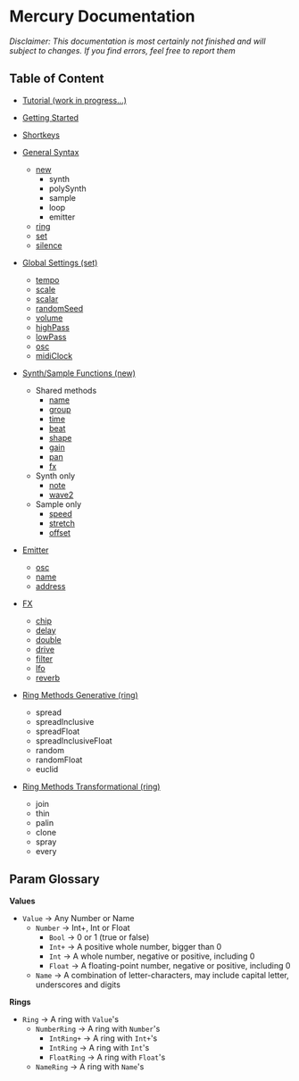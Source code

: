 # Mercury Documentation

*Disclaimer: This documentation is most certainly not finished and will subject to changes. If you find errors, feel free to report them*

## Table of Content

- [Tutorial (work in progress...)](./tutorial.md)

- [Getting Started](./getting-started.md)

- [Shortkeys](./06-shortkeys.md)

- [General Syntax](./00-general.md)
	- [new](./00-general.md#new)
		- synth
		- polySynth
		- sample
		- loop
		- emitter
	- [ring](./00-general.md#ring)
	- [set](./00-general.md#set)
	- [silence](./00-general.md#silence)

- [Global Settings (set)](./01-global.md)
	- [tempo](./01-global.md#tempo)
	- [scale](./01-global.md#scale)
	- [scalar](./01-global.md#scalar)
	- [randomSeed](./01-global.md#randomseed)
	- [volume](./01-global.md#volume)
	- [highPass](./01-global.md#highpass) 
	- [lowPass](./01-global.md#lowpass)
	- [osc](./01-global.md#osc)
	- [midiClock](./01-global.md#midiclock)

- [Synth/Sample Functions (new)](./02-instrument.md)
	- Shared methods
		- [name](./02-instrument.md#name)
		- [group](./02-instrument.md#group)
		- [time](./02-instrument.md#time)
		- [beat](./02-instrument.md#beat)
		- [shape](./02-instrument.md#shape)
		- [gain](./02-instrument.md#gain)
		- [pan](./02-instrument.md#pan)
		- [fx](./02-instrument.md#fx)
	- Synth only
		- [note](./02-instrument.md#note)
		- [wave2](./02-instrument.md#wave2)
	- Sample only
		- [speed](./02-instrument.md#speed)
		- [stretch](./02-instrument.md#stretch)
		- [offset](./02-instrument.md#offset)

- [Emitter](./03-emitter.md)
	- [osc](./03-emitter.md#osc)
	- [name](./03-emitter.md#name)
	- [address](./03-emitter.md#address)

- [FX](./04-fx.md)
	- [chip](./04-fx.md#chip)
	- [delay](./04-fx.md#delay)
	- [double](./04-fx.md#double)
	- [drive](./04-fx.md#drive)
	- [filter](./04-fx.md#filter)
	- [lfo](./04-fx.md#lfo)
	- [reverb](./04-fx.md#reverb)

- [Ring Methods Generative (ring)](./05-ring.md)
	- spread
	- spreadInclusive 
	- spreadFloat
	- spreadInclusiveFloat
	- random 
	- randomFloat
	- euclid

- [Ring Methods Transformational (ring)](./05-ring.md)
	- join
	- thin
	- palin
	- clone
	- spray
	- every

## Param Glossary

**Values**

- `Value` -> Any Number or Name
	- `Number` -> Int+, Int or Float
		- `Bool` -> 0 or 1 (true or false)
		- `Int+` -> A positive whole number, bigger than 0
		- `Int` -> A whole number, negative or positive, including 0
		- `Float` -> A floating-point number, negative or positive, including 0
	- `Name` -> A combination of letter-characters, may include capital letter, underscores and digits

**Rings**

- `Ring` -> A ring with `Value`'s
	- `NumberRing` -> A ring with `Number`'s
		- `IntRing+` -> A ring with `Int+`'s
		- `IntRing` -> A ring with `Int`'s
		- `FloatRing` -> A ring with `Float`'s
	- `NameRing` -> A ring with `Name`'s